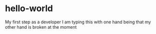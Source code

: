 # hello-world
My first step as a developer
I am typing this with one hand being that my other hand is broken at the moment
